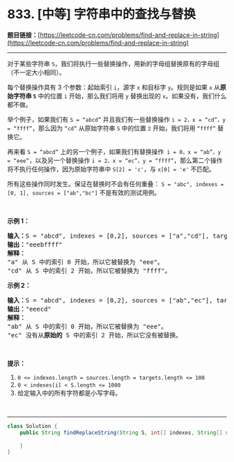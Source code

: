 # 833. [中等] 字符串中的查找与替换

**题目链接：**[https://leetcode-cn.com/problems/find-and-replace-in-string](https://leetcode-cn.com/problems/find-and-replace-in-string)

---

<div class="content__1Y2H">
 <div class="notranslate">
  <p>对于某些字符串 <code>S</code>，我们将执行一些替换操作，用新的字母组替换原有的字母组（不一定大小相同）。</p> 
  <p>每个替换操作具有 3 个参数：起始索引 <code>i</code>，源字 <code>x</code> 和目标字 <code>y</code>。规则是如果 <code>x</code> 从<strong>原始字符串 <code>S</code></strong> 中的位置 <code>i</code> 开始，那么我们将用 <code>y</code> 替换出现的 <code>x</code>。如果没有，我们什么都不做。</p> 
  <p>举个例子，如果我们有 <code>S&nbsp;= “abcd”</code> 并且我们有一些替换操作 <code>i = 2，x = “cd”，y = “ffff”</code>，那么因为 <code>“cd”</code> 从原始字符串 <code>S</code> 中的位置 <code>2</code> 开始，我们将用&nbsp;<code>“ffff”</code> 替换它。</p> 
  <p>再来看 <code>S = “abcd”</code> 上的另一个例子，如果我们有替换操作<code> i = 0，x = “ab”，y = “eee”</code>，以及另一个替换操作 <code>i = 2，x = “ec”，y = “ffff”</code>，那么第二个操作将不执行任何操作，因为原始字符串中&nbsp;<code>S[2] = 'c'</code>，与 <code>x[0] = 'e'</code> 不匹配。</p> 
  <p>所有这些操作同时发生。保证在替换时不会有任何重叠：&nbsp;<code>S = "abc", indexes = [0, 1],&nbsp;sources = ["ab","bc"]</code> 不是有效的测试用例。</p> 
  <p>&nbsp;</p> 
  <p><strong>示例 1：</strong></p> 
  <pre class="language-text"><strong>输入：</strong>S = "abcd", indexes = [0,2], sources = ["a","cd"], targets = ["eee","ffff"]
<strong>输出：</strong>"eeebffff"
<strong>解释：
</strong>"a" 从 S 中的索引 0 开始，所以它被替换为 "eee"。
"cd" 从 S 中的索引 2 开始，所以它被替换为 "ffff"。
</pre> 
  <p><strong>示例 2：</strong></p> 
  <pre class="language-text"><strong>输入：</strong>S = "abcd", indexes = [0,2], sources = ["ab","ec"], targets = ["eee","ffff"]
<strong>输出：</strong>"eeecd"
<strong>解释：
</strong>"ab" 从 S 中的索引 0 开始，所以它被替换为 "eee"。
"ec" 没有从<strong>原始的</strong> S 中的索引 2 开始，所以它没有被替换。
</pre> 
  <p>&nbsp;</p> 
  <p><strong>提示：</strong></p> 
  <ol> 
   <li><code>0 &lt;=&nbsp;indexes.length =&nbsp;sources.length =&nbsp;targets.length &lt;= 100</code></li> 
   <li><code>0&nbsp;&lt;&nbsp;indexes[i]&nbsp;&lt; S.length &lt;= 1000</code></li> 
   <li>给定输入中的所有字符都是小写字母。</li> 
  </ol> 
  <p>&nbsp;</p> 
 </div>
</div>

---

```java
class Solution {
    public String findReplaceString(String S, int[] indexes, String[] sources, String[] targets) {
        
    }
}
```